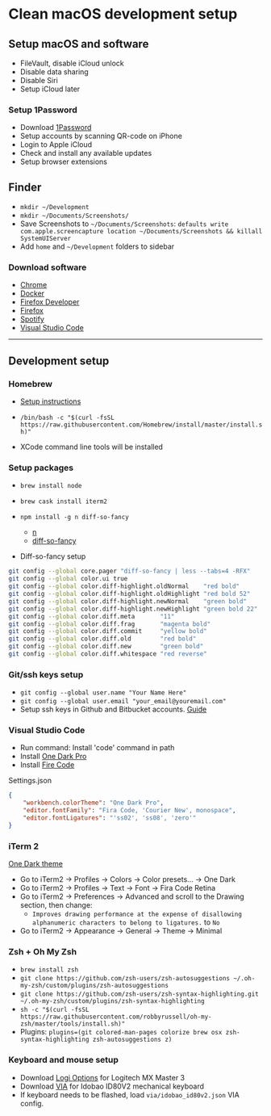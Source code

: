 # Clean macOS development setup

## Setup macOS and software

- FileVault, disable iCloud unlock
- Disable data sharing
- Disable Siri
- Setup iCloud later

### Setup 1Password

- Download [1Password](https://1password.com/downloads/mac/)
- Setup accounts by scanning QR-code on iPhone
- Login to Apple iCloud
- Check and install any available updates
- Setup browser extensions

## Finder

- `mkdir ~/Development`
- `mkdir ~/Documents/Screenshots/`
- Save Screenshots to `~/Documents/Screenshots`: `defaults write com.apple.screencapture location ~/Documents/Screenshots && killall SystemUIServer`
- Add `home` and `~/Development` folders to sidebar

### Download software

- [Chrome](https://www.google.com/intl/nl_nl/chrome/)
- [Docker](https://www.docker.com/products/docker-desktop)
- [Firefox Developer](https://www.mozilla.org/en-US/firefox/all/#product-desktop-developer)
- [Firefox](https://www.mozilla.org/en-US/firefox/all/#product-desktop-release)
- [Spotify](https://www.spotify.com/nl/download/mac/)
- [Visual Studio Code](https://code.visualstudio.com/)

--------

## Development setup

### Homebrew

- [Setup instructions](https://1password.com/downloads/mac/)

- `/bin/bash -c "$(curl -fsSL https://raw.githubusercontent.com/Homebrew/install/master/install.sh)"`
- XCode command line tools will be installed

### Setup packages

- `brew install node`
- `brew cask install iterm2`
- `npm install -g n diff-so-fancy`
    - [n](https://www.npmjs.com/package/n)
    - [diff-so-fancy](https://www.npmjs.com/package/diff-so-fancy)

- Diff-so-fancy setup
```bash
git config --global core.pager "diff-so-fancy | less --tabs=4 -RFX"
git config --global color.ui true
git config --global color.diff-highlight.oldNormal    "red bold"
git config --global color.diff-highlight.oldHighlight "red bold 52"
git config --global color.diff-highlight.newNormal    "green bold"
git config --global color.diff-highlight.newHighlight "green bold 22"
git config --global color.diff.meta       "11"
git config --global color.diff.frag       "magenta bold"
git config --global color.diff.commit     "yellow bold"
git config --global color.diff.old        "red bold"
git config --global color.diff.new        "green bold"
git config --global color.diff.whitespace "red reverse"
```

### Git/ssh keys setup

- `git config --global user.name "Your Name Here"`
- `git config --global user.email "your_email@youremail.com"`
- Setup ssh keys in Github and Bitbucket accounts. [Guide](https://docs.github.com/en/free-pro-team@latest/github/authenticating-to-github/generating-a-new-ssh-key-and-adding-it-to-the-ssh-agent)

### Visual Studio Code

- Run command: Install 'code' command in path
- Install [One Dark Pro](https://marketplace.visualstudio.com/items?itemName=zhuangtongfa.Material-theme)
- Install [Fire Code](https://github.com/tonsky/FiraCode/releases)

Settings.json
```json
{
    "workbench.colorTheme": "One Dark Pro",
    "editor.fontFamily": "Fira Code, 'Courier New', monospace",
    "editor.fontLigatures": "'ss02', 'ss08', 'zero'"
}
```

### iTerm 2

[One Dark theme](https://github.com/one-dark/iterm-one-dark-theme)

- Go to iTerm2 -> Profiles -> Colors -> Color presets… -> One Dark
- Go to iTerm2 -> Profiles -> Text -> Font -> Fira Code Retina
- Go to iTerm2 -> Preferences -> Advanced and scroll to the Drawing section, then change:
    - `Improves drawing performance at the expense of disallowing alphanumeric characters to belong to ligatures.` to `No`
- Go to iTerm2 -> Appearance -> General -> Theme -> Minimal

### Zsh + Oh My Zsh

- `brew install zsh`
- `git clone https://github.com/zsh-users/zsh-autosuggestions ~/.oh-my-zsh/custom/plugins/zsh-autosuggestions`
- `git clone https://github.com/zsh-users/zsh-syntax-highlighting.git ~/.oh-my-zsh/custom/plugins/zsh-syntax-highlighting`
- `sh -c "$(curl -fsSL https://raw.githubusercontent.com/robbyrussell/oh-my-zsh/master/tools/install.sh)"`
- Plugins: `plugins=(git colored-man-pages colorize brew osx zsh-syntax-highlighting zsh-autosuggestions z)`

### Keyboard and mouse setup

- Download [Logi Options](https://www.logitech.com/nl-nl/product/options) for Logitech MX Master 3
- Download [VIA](https://caniusevia.com) for Idobao ID80V2 mechanical keyboard
- If keyboard needs to be flashed, load `via/idobao_id80v2.json` VIA config.